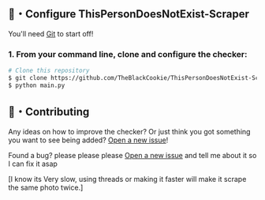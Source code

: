 ## 🚀・Configure ThisPersonDoesNotExist-Scraper

You'll need [Git](https://git-scm.com) to start off!
### 1. From your command line, clone and configure the checker:

```bash
# Clone this repository
$ git clone https://github.com/TheBlackCookie/ThisPersonDoesNotExist-Scraper.git
$ python main.py
```

## 🤝・Contributing

Any ideas on how to improve the checker? Or just think you got something you want to see being added? [Open a new issue](https://github.com/TheBlackCookie/ThisPersonDoesNotExist-Scraper/issues)!

Found a bug? please please please [Open a new issue](https://github.com/TheBlackCookie/ThisPersonDoesNotExist-Scraper/issues) and tell me about it so I can fix it asap


[I know its Very slow, using threads or making it faster will make it scrape the same photo twice.]